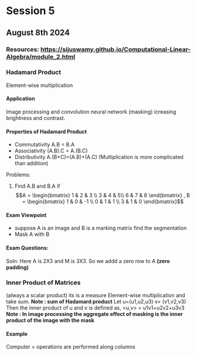 # Session 5
## August 8th 2024
### Resources: https://sijuswamy.github.io/Computational-Linear-Algebra/module_2.html

### Hadamard Product
Element-wise multiplication

#### Application
Image processing and convolution neural network (masking)
icreasing brightness and contrast.
#### Properties of Hadamard Product
- Commutativity A.B = B.A
- Associativity (A.B).C = A.(B.C)
- Distributivity A.(B+C)=(A.B)+(A.C) (Multiplication is more complicated than addition)

Problems:
1) Find A.B and B.A if
$$A = \begin{bmatrix} 1 & 2 & 3 \\ 
3 & 4 & 5\\
6 & 7 & 8 \end{bmatrix} ,
 B = \begin{bmatrix} 1 & 0 & -1 \\ 
0 & 1 & 1 \\
3 & 1 & 0 \end{bmatrix}$$
#### Exam Viewpoint
- suppose A is an image and B is a marking matrix find the segmentation
- Mask A with B

####  Exam Questions:
Soln: Here A is 2X3 and M is 3X3. So we addd a zero row to A  **(zero padding)**

### Inner Product of Matrices
(always a scalar product) its is a measure
Element-wise multiplication and take sum.
**Note : sum of Hadamard product**
Let u=(u1,u2,u3)
v= (v1,v2,v3)
Then the inner product of u and v is defined as,
<u,v>  = u1v1+u2v2+u3v3
**Note : In image processing the aggregate effect of masking is the inner product of the image with the mask**

#### Example
Computer = operations are performed along columns

